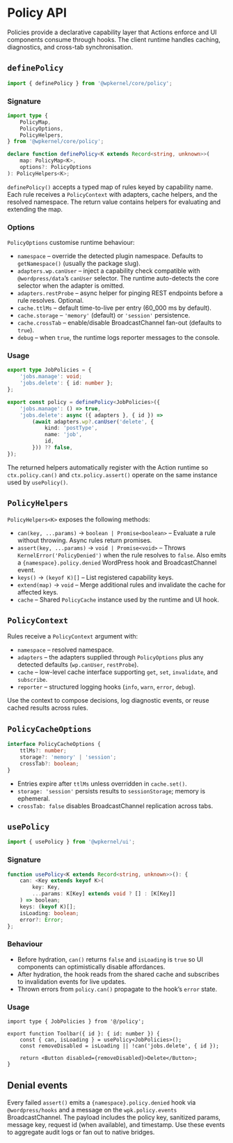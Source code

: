 # Policy API

Policies provide a declarative capability layer that Actions enforce and UI
components consume through hooks. The client runtime handles caching, diagnostics,
and cross-tab synchronisation.

## `definePolicy`

```ts
import { definePolicy } from '@wpkernel/core/policy';
```

### Signature

```ts
import type {
	PolicyMap,
	PolicyOptions,
	PolicyHelpers,
} from '@wpkernel/core/policy';

declare function definePolicy<K extends Record<string, unknown>>(
	map: PolicyMap<K>,
	options?: PolicyOptions
): PolicyHelpers<K>;
```

`definePolicy()` accepts a typed map of rules keyed by capability name. Each rule
receives a `PolicyContext` with adapters, cache helpers, and the resolved
namespace. The return value contains helpers for evaluating and extending the
map.

### Options

`PolicyOptions` customise runtime behaviour:

- `namespace` – override the detected plugin namespace. Defaults to
  `getNamespace()` (usually the package slug).
- `adapters.wp.canUser` – inject a capability check compatible with
  `@wordpress/data`’s `canUser` selector. The runtime auto-detects the core
  selector when the adapter is omitted.
- `adapters.restProbe` – async helper for pinging REST endpoints before a rule
  resolves. Optional.
- `cache.ttlMs` – default time-to-live per entry (60_000 ms by default).
- `cache.storage` – `'memory'` (default) or `'session'` persistence.
- `cache.crossTab` – enable/disable BroadcastChannel fan-out (defaults to `true`).
- `debug` – when `true`, the runtime logs reporter messages to the console.

### Usage

```ts
export type JobPolicies = {
	'jobs.manage': void;
	'jobs.delete': { id: number };
};

export const policy = definePolicy<JobPolicies>({
	'jobs.manage': () => true,
	'jobs.delete': async ({ adapters }, { id }) =>
		(await adapters.wp?.canUser('delete', {
			kind: 'postType',
			name: 'job',
			id,
		})) ?? false,
});
```

The returned helpers automatically register with the Action runtime so
`ctx.policy.can()` and `ctx.policy.assert()` operate on the same instance used by
`usePolicy()`.

## `PolicyHelpers`

`PolicyHelpers<K>` exposes the following methods:

- `can(key, ...params)` → `boolean | Promise<boolean>` – Evaluate a rule without
  throwing. Async rules return promises.
- `assert(key, ...params)` → `void | Promise<void>` – Throws
  `KernelError('PolicyDenied')` when the rule resolves to `false`. Also emits a
  `{namespace}.policy.denied` WordPress hook and BroadcastChannel event.
- `keys()` → `(keyof K)[]` – List registered capability keys.
- `extend(map)` → `void` – Merge additional rules and invalidate the cache for
  affected keys.
- `cache` – Shared `PolicyCache` instance used by the runtime and UI hook.

## `PolicyContext`

Rules receive a `PolicyContext` argument with:

- `namespace` – resolved namespace.
- `adapters` – the adapters supplied through `PolicyOptions` plus any detected
  defaults (`wp.canUser`, `restProbe`).
- `cache` – low-level cache interface supporting `get`, `set`, `invalidate`, and
  `subscribe`.
- `reporter` – structured logging hooks (`info`, `warn`, `error`, `debug`).

Use the context to compose decisions, log diagnostic events, or reuse cached
results across rules.

## `PolicyCacheOptions`

```ts
interface PolicyCacheOptions {
	ttlMs?: number;
	storage?: 'memory' | 'session';
	crossTab?: boolean;
}
```

- Entries expire after `ttlMs` unless overridden in `cache.set()`.
- `storage: 'session'` persists results to `sessionStorage`; memory is
  ephemeral.
- `crossTab: false` disables BroadcastChannel replication across tabs.

## `usePolicy`

```ts
import { usePolicy } from '@wpkernel/ui';
```

### Signature

```ts
function usePolicy<K extends Record<string, unknown>>(): {
	can: <Key extends keyof K>(
		key: Key,
		...params: K[Key] extends void ? [] : [K[Key]]
	) => boolean;
	keys: (keyof K)[];
	isLoading: boolean;
	error?: Error;
};
```

### Behaviour

- Before hydration, `can()` returns `false` and `isLoading` is `true` so UI
  components can optimistically disable affordances.
- After hydration, the hook reads from the shared cache and subscribes to
  invalidation events for live updates.
- Thrown errors from `policy.can()` propagate to the hook’s `error` state.

### Usage

```tsx
import type { JobPolicies } from '@/policy';

export function Toolbar({ id }: { id: number }) {
	const { can, isLoading } = usePolicy<JobPolicies>();
	const removeDisabled = isLoading || !can('jobs.delete', { id });

	return <Button disabled={removeDisabled}>Delete</Button>;
}
```

## Denial events

Every failed `assert()` emits a `{namespace}.policy.denied` hook via
`@wordpress/hooks` and a message on the `wpk.policy.events` BroadcastChannel. The
payload includes the policy key, sanitized params, message key, request id (when
available), and timestamp. Use these events to aggregate audit logs or fan out to
native bridges.
